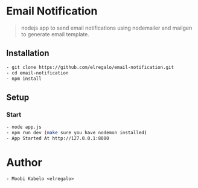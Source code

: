 # Email Notification
> nodejs app to send email notifications using nodemailer and mailgen to generate email template.

## Installation

```sh
- git clone https://github.com/elregalo/email-notification.git
- cd email-notification
- npm install
```

## Setup

### Start

```sh
- node app.js
- npm run dev (make sure you have nodemon installed)
- App Started At http://127.0.0.1:8080
```

# Author
```plain
- Moobi Kabelo <elregalo>
```